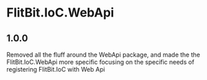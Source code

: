 FlitBit.IoC.WebApi 
=============

1.0.0
-------------
Removed all the fluff around the WebApi package, and made the the FlitBit.IoC.WebApi more specific focusing on the specific needs of registering 
FlitBit.IoC with Web Api
